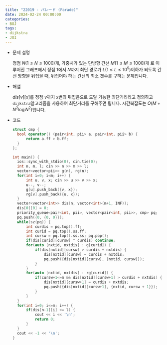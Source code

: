 ```yaml
---
title: "22019 - パレード (Parade)"
date: 2024-02-24 00:00:00
categories:
- BOJ
tags:
- dijkstra
- JOI
---
```


* 문제 설명

  정점 $N(1\leq N \leq 1000)$개, 가중치가 있는 단방향 간선 $M(1 \leq M \leq 1000)$개 로 이루어진 그래프에서 정점 $1$에서 $N$까지 최단 경로가 $L(1 \leq L \leq 10^9)$​ 이하가 되도록 간선 방향을 뒤집을 때, 뒤집어야 하는 간선의 최소 갯수를 구하는 문제입니다.

- 해설

  $dis[v][x]$를 정점 $v$까지 $x$​번의 뒤집음으로 도달 가능한 최단거리라고 정의하고 `dijkstra`알고리즘을 사용하여 최단거리를 구해주면 됩니다. 시간복잡도는 $O(M +N^2\log N^2)$입니다. 

- 코드

  ```cpp
  struct cmp {
  	bool operator() (pair<int, pii> a, pair<int, pii> b) {
  		return a.ff > b.ff;
  	}
  };
  
  int main() {
  	ios::sync_with_stdio(0), cin.tie(0);
  	int n, m, l; cin >> n >> m >> l;
  	vector<vector<pii>> g(n), rg(n);
  	for(int i=0; i<m; i++) {
  		int u, v, x; cin >> u >> v >> x;
  		u--, v--;
  		g[u].push_back({v, x});
  		rg[v].push_back({u, x});
  	}	
  	vector<vector<int>> dis(n, vector<int>(m+1, INF));
  	dis[0][0] = 0;
  	priority_queue<pair<int, pii>, vector<pair<int, pii>>, cmp> pq;
  	pq.push({0, {0, 0}});
  	while(sz(pq)) {
  		int curdis = pq.top().ff;
  		int curid = pq.top().ss.ff;
  		int cursw = pq.top().ss.ss; pq.pop();
  		if(dis[curid][cursw] ^ curdis) continue;
  		for(auto [nxtid, nxtdis] : g[curid]) {
  			if(dis[nxtid][cursw] > curdis + nxtdis) {
  				dis[nxtid][cursw] = curdis + nxtdis;
  				pq.push({dis[nxtid][cursw], {nxtid, cursw}});
  			}
  		}
  		for(auto [nxtid, nxtdis] : rg[curid]) {
  			if(cursw+1<=m && dis[nxtid][cursw+1] > curdis + nxtdis) {
  				dis[nxtid][cursw+1] = curdis + nxtdis;
  				pq.push({dis[nxtid][cursw+1], {nxtid, cursw + 1}});
  			}
  		}
  	}
  	for(int i=0; i<=m; i++) {
  		if(dis[n-1][i] <= l) {
  			cout << i << '\n';
  			return 0;
  		}
  	}
  	cout << -1 << '\n';
  }
  ```

